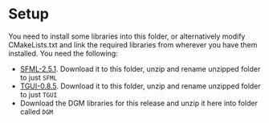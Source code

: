 # Setup

You need to install some libraries into this folder, or alternatively modify CMakeLists.txt and link the required libraries from wherever you have them installed. You need the following:

 * [SFML-2.5.1](https://www.sfml-dev.org/files/SFML-2.5.1-windows-vc15-32-bit.zip). Download it to this folder, unzip and rename unzipped folder to just `SFML`
 * [TGUI-0.8.5](https://github.com/texus/TGUI/releases/download/v0.8.5/TGUI-0.8.5-vc15-64bit-for-SFML-2.5.1.zip). Download it to this folder, unzip and rename unzipped folder to just `TGUI`
 * Download the DGM libraries for this release and unzip it here into folder called `DGM`
